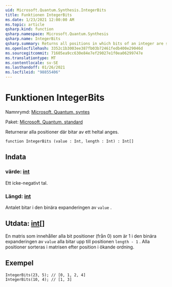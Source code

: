 ```yaml
---
uid: Microsoft.Quantum.Synthesis.IntegerBits
title: Funktionen IntegerBits
ms.date: 1/23/2021 12:00:00 AM
ms.topic: article
qsharp.kind: function
qsharp.namespace: Microsoft.Quantum.Synthesis
qsharp.name: IntegerBits
qsharp.summary: Returns all positions in which bits of an integer are set.
ms.openlocfilehash: 3352c1b3003ee387fb03b72461fedb400e29046d
ms.sourcegitcommit: 71605ea9cc630e84e7ef29027e1f0ea06299747e
ms.translationtype: MT
ms.contentlocale: sv-SE
ms.lasthandoff: 01/26/2021
ms.locfileid: "98855406"
---
```

# <a name="integerbits-function"></a>Funktionen IntegerBits

Namnrymd: [Microsoft. Quantum. syntes](xref:Microsoft.Quantum.Synthesis)

Paket: [Microsoft. Quantum. standard](https://nuget.org/packages/Microsoft.Quantum.Standard)


Returnerar alla positioner där bitar av ett heltal anges.

```qsharp
function IntegerBits (value : Int, length : Int) : Int[]
```


## <a name="input"></a>Indata

### <a name="value--int"></a>värde: [int](xref:microsoft.quantum.lang-ref.int)

Ett icke-negativt tal.


### <a name="length--int"></a>Längd: [int](xref:microsoft.quantum.lang-ref.int)

Antalet bitar i den binära expanderingen av `value` .



## <a name="output--int"></a>Utdata: [int](xref:microsoft.quantum.lang-ref.int)[]

En matris som innehåller alla bit positioner (från 0) som är 1 i den binära expanderingen av `value` alla bitar upp till positionen `length - 1` .  Alla positioner sorteras i matrisen efter position i ökande ordning.

## <a name="example"></a>Exempel

```qsharp
IntegerBits(23, 5); // [0, 1, 2, 4]
IntegerBits(10, 4); // [1, 3]
```